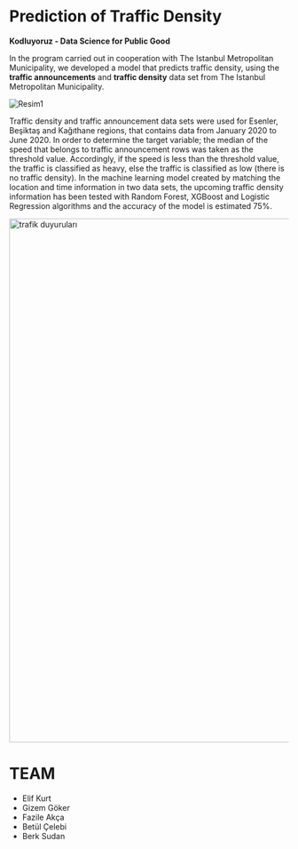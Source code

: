 # Prediction of Traffic Density

**Kodluyoruz - Data Science for Public Good**

In the program carried out in cooperation with The Istanbul Metropolitan Municipality, we developed a model that predicts traffic density, using the **traffic announcements** and **traffic density** data set from The Istanbul Metropolitan Municipality.

![Resim1](https://user-images.githubusercontent.com/17860575/134295688-6a00b374-aa87-4fb7-9dde-bdb1d580609a.png)


Traffic density and traffic announcement data sets  were used for Esenler, Beşiktaş and Kağıthane regions, that contains data from January 2020 to June 2020. In order to determine the target variable; the median of the speed that belongs to traffic announcement rows was taken as the threshold value. Accordingly, if the speed is less than the threshold value, the traffic is classified as heavy, else the traffic is classified as low (there is no traffic density). In the machine learning model created by matching the location and time information in two data sets, the upcoming traffic density information has been tested with Random Forest, XGBoost and Logistic Regression algorithms and the accuracy of the model is estimated 75%.

<img width="943" alt="trafik duyuruları" src="https://user-images.githubusercontent.com/17860575/134297725-0248f825-44d5-4120-8fb5-1362d392da55.png">





# TEAM
- Elif Kurt
- Gizem Göker
- Fazile Akça
- Betül Çelebi
- Berk Sudan
